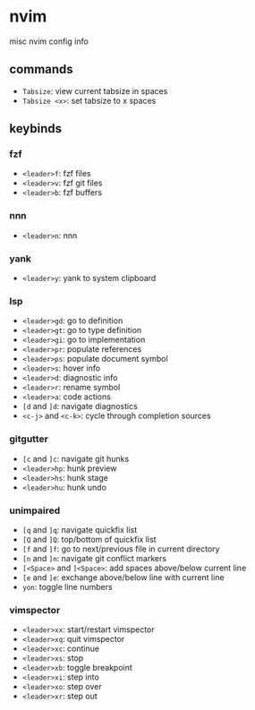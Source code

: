# nvim

misc nvim config info

## commands

* `Tabsize`: view current tabsize in spaces
* `Tabsize <x>`: set tabsize to x spaces

## keybinds

### fzf

* `<leader>f`: fzf files
* `<leader>v`: fzf git files
* `<leader>b`: fzf buffers

### nnn

* `<leader>n`: nnn

### yank

* `<leader>y`: yank to system clipboard

### lsp

* `<leader>gd`: go to definition
* `<leader>gt`: go to type definition
* `<leader>gi`: go to implementation
* `<leader>pr`: populate references
* `<leader>ps`: populate document symbol
* `<leader>s`: hover info
* `<leader>d`: diagnostic info
* `<leader>r`: rename symbol
* `<leader>a`: code actions
* `[d` and `]d`: navigate diagnostics
* `<c-j>` and `<c-k>`: cycle through completion sources

### gitgutter

* `[c` and `]c`: navigate git hunks
* `<leader>hp`: hunk preview
* `<leader>hs`: hunk stage
* `<leader>hu`: hunk undo

### unimpaired

* `[q` and `]q`: navigate quickfix list
* `[Q` and `]Q`: top/bottom of quickfix list
* `[f` and `]f`: go to next/previous file in current directory
* `[n` and `]n`: navigate git conflict markers
* `[<Space>` and `]<Space>`: add spaces above/below current line
* `[e` and `]e`: exchange above/below line with current line
* `yon`: toggle line numbers

### vimspector

* `<leader>xx`: start/restart vimspector
* `<leader>xq`: quit vimspector
* `<leader>xc`: continue
* `<leader>xs`: stop
* `<leader>xb`: toggle breakpoint
* `<leader>xi`: step into
* `<leader>xo`: step over
* `<leader>xr`: step out

